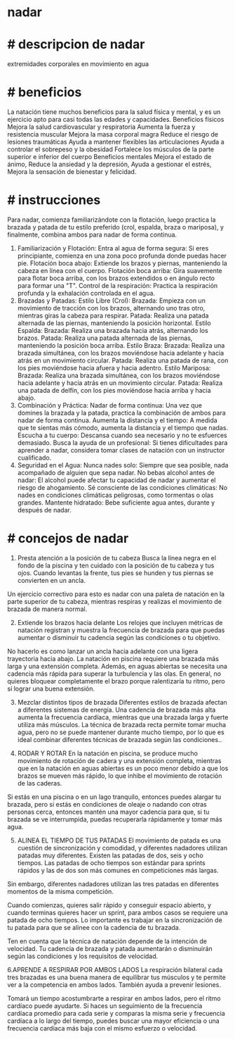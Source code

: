  # nadar 
  # # descripcion de nadar
  extremidades corporales en movimiento en agua

  # # beneficios
  La natación tiene muchos beneficios para la salud física y mental, y es un ejercicio apto para casi todas las edades y capacidades. 
Beneficios físicos 
Mejora la salud cardiovascular y respiratoria
Aumenta la fuerza y resistencia muscular
Mejora la masa corporal magra
Reduce el riesgo de lesiones traumáticas
Ayuda a mantener flexibles las articulaciones
Ayuda a controlar el sobrepeso y la obesidad
Fortalece los músculos de la parte superior e inferior del cuerpo
Beneficios mentales Mejora el estado de ánimo, Reduce la ansiedad y la depresión, Ayuda a gestionar el estrés, Mejora la sensación de bienestar y felicidad. 

# # instrucciones
Para nadar, comienza familiarizándote con la flotación, luego practica la brazada y patada de tu estilo preferido (crol, espalda, braza o mariposa), y finalmente, combina ambos para nadar de forma continua. 
1. Familiarización y Flotación:
Entra al agua de forma segura:
Si eres principiante, comienza en una zona poco profunda donde puedas hacer pie. 
Flotación boca abajo:
Extiende los brazos y piernas, manteniendo la cabeza en línea con el cuerpo. 
Flotación boca arriba:
Gira suavemente para flotar boca arriba, con los brazos extendidos o en ángulo recto para formar una "T". 
Control de la respiración:
Practica la respiración profunda y la exhalación controlada en el agua. 
2. Brazadas y Patadas:
Estilo Libre (Crol):
Brazada: Empieza con un movimiento de tracción con los brazos, alternando uno tras otro, mientras giras la cabeza para respirar. 
Patada: Realiza una patada alternada de las piernas, manteniendo la posición horizontal. 
Estilo Espalda:
Brazada: Realiza una brazada hacia atrás, alternando los brazos. 
Patada: Realiza una patada alternada de las piernas, manteniendo la posición boca arriba. 
Estilo Braza:
Brazada: Realiza una brazada simultánea, con los brazos moviéndose hacia adelante y hacia atrás en un movimiento circular. 
Patada: Realiza una patada de rana, con los pies moviéndose hacia afuera y hacia adentro. 
Estilo Mariposa:
Brazada: Realiza una brazada simultánea, con los brazos moviéndose hacia adelante y hacia atrás en un movimiento circular. 
Patada: Realiza una patada de delfín, con los pies moviéndose hacia arriba y hacia abajo. 
3. Combinación y Práctica:
Nadar de forma continua:
Una vez que domines la brazada y la patada, practica la combinación de ambos para nadar de forma continua. 
Aumenta la distancia y el tiempo:
A medida que te sientas más cómodo, aumenta la distancia y el tiempo que nadas. 
Escucha a tu cuerpo:
Descansa cuando sea necesario y no te esfuerces demasiado. 
Busca la ayuda de un profesional:
Si tienes dificultades para aprender a nadar, considera tomar clases de natación con un instructor cualificado. 
4. Seguridad en el Agua:
Nunca nades solo: Siempre que sea posible, nada acompañado de alguien que sepa nadar. 
No bebas alcohol antes de nadar: El alcohol puede afectar tu capacidad de nadar y aumentar el riesgo de ahogamiento. 
Sé consciente de las condiciones climáticas: No nades en condiciones climáticas peligrosas, como tormentas o olas grandes. 
Mantente hidratado: Bebe suficiente agua antes, durante y después de nadar. 

# # concejos de nadar 
1. Presta atención a la posición de tu cabeza
Busca la línea negra en el fondo de la piscina y ten cuidado con la posición de tu cabeza y tus ojos. Cuando levantas la frente, tus pies se hunden y tus piernas se convierten en un ancla.

Un ejercicio correctivo para esto es nadar con una paleta de natación en la parte superior de tu cabeza, mientras respiras y realizas el movimiento de brazada de manera normal.

2. Extiende los brazos hacia delante
Los relojes que incluyen métricas de natación registran y muestra la frecuencia de brazada para que puedas aumentar o disminuir tu cadencia según las condiciones o tu objetivo.

No hacerlo es como lanzar un ancla hacia adelante con una ligera trayectoria hacia abajo. La natación en piscina requiere una brazada más larga y una extensión completa. Además, en aguas abiertas se necesita una cadencia más rápida para superar la turbulencia y las olas. En general, no quieres bloquear completamente el brazo porque ralentizaría tu ritmo, pero sí lograr una buena extensión.

3. Mezclar distintos tipos de brazada
Diferentes estilos de brazada afectan a diferentes sistemas de energía. Una cadencia de brazada más alta aumenta la frecuencia cardíaca, mientras que una brazada larga y fuerte utiliza más músculos. La técnica de brazada recta permite tomar mucha agua, pero no se puede mantener durante mucho tiempo, por lo que es ideal combinar diferentes técnicas de brazada según las condiciones..

4. RODAR Y ROTAR
En la natación en piscina, se produce mucho movimiento de rotación de cadera y una extensión completa, mientras que en la natación en aguas abiertas es un poco menor debido a que los brazos se mueven más rápido, lo que inhibe el movimiento de rotación de las caderas.

Si estás en una piscina o en un lago tranquilo, entonces puedes alargar tu brazada, pero si estás en condiciones de oleaje o nadando con otras personas cerca, entonces mantén una mayor cadencia para que, si tu brazada se ve interrumpida, puedas recuperarla rápidamente y tomar más agua.

5. ALINEA EL TIEMPO DE TUS PATADAS
El movimiento de patada es una cuestión de sincronización y comodidad, y diferentes nadadores utilizan patadas muy diferentes. Existen las patadas de dos, seis y ocho tiempos. Las patadas de ocho tiempos son estándar para sprints rápidos y las de dos son más comunes en competiciones más largas.

Sin embargo, diferentes nadadores utilizan las tres patadas en diferentes momentos de la misma competición.

Cuando comienzas, quieres salir rápido y conseguir espacio abierto, y cuando terminas quieres hacer un sprint, para ambos casos se requiere una patada de ocho tiempos. Lo importante es trabajar en la sincronización de tu patada para que se alinee con la cadencia de tu brazada.

Ten en cuenta que la técnica de natación depende de la intención de velocidad. Tu cadencia de brazada y patada aumentarán o disminuirán según las condiciones y los requisitos de velocidad.

6.APRENDE A RESPIRAR POR AMBOS LADOS
La respiración bilateral cada tres brazadas es una buena manera de equilibrar tus músculos y te permite ver a la competencia en ambos lados. También ayuda a prevenir lesiones.

Tomará un tiempo acostumbrarte a respirar en ambos lados, pero el ritmo cardíaco puede ayudarte. Si haces un seguimiento de la frecuencia cardíaca promedio para cada serie y comparas la misma serie y frecuencia cardíaca a lo largo del tiempo, puedes buscar una mayor eficiencia o una frecuencia cardíaca más baja con el mismo esfuerzo o velocidad.


